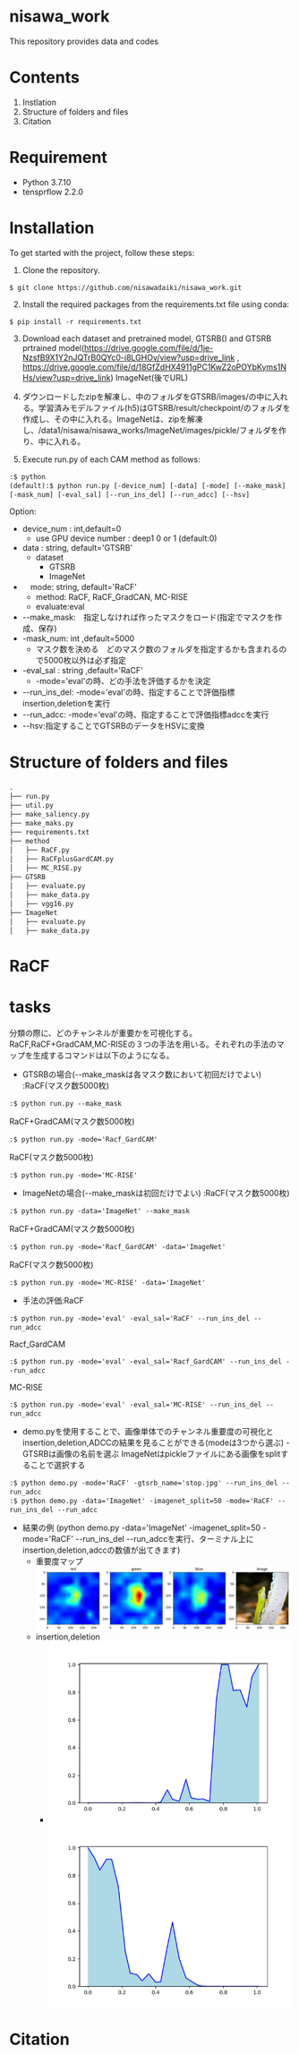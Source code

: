 # nisawa_work
This repository provides data and codes
# Contents
1. Instlation
2. Structure of folders and files
3. Citation
# Requirement
+ Python 3.7.10
+ tensprflow 2.2.0
# Installation
To get started with the project, follow these steps:
1. Clone the repository.
```
$ git clone https://github.com/nisawadaiki/nisawa_work.git
```

2.  Install the required packages from the requirements.txt file using conda:
```
$ pip install -r requirements.txt
```
3. Download each dataset and pretrained model, GTSRB() and GTSRB prtrained model(https://drive.google.com/file/d/1je-NzsfB9X1Y2nJQTrB0QYc0-i8LGHOv/view?usp=drive_link , https://drive.google.com/file/d/18GfZdHX4911gPC1KwZ2oPOYbKyms1NHs/view?usp=drive_link) ImageNet(後でURL)

5. ダウンロードしたzipを解凍し、中のフォルダをGTSRB/images/の中に入れる。学習済みモデルファイル(h5)はGTSRB/result/checkpoint/のフォルダを作成し、その中に入れる。ImageNetは、zipを解凍し、/data1/nisawa/nisawa_works/ImageNet/images/pickle/フォルダを作り、中に入れる。

6. Execute run.py of each CAM method as follows:
```
:$ python 
(default):$ python run.py [-device_num] [-data] [-mode] [--make_mask] [-mask_num] [-eval_sal] [--run_ins_del] [--run_adcc] [--hsv]
```
Option:
- device_num : int,default=0
  - use GPU device number : deep1 0 or 1 (default:0)
- data : string, default='GTSRB'
    - dataset
      - GTSRB
      - ImageNet
- 　mode: string, default='RaCF'
  - method: RaCF, RaCF_GradCAN, MC-RISE
  - evaluate:eval
- --make_mask:　指定しなければ作ったマスクをロード(指定でマスクを作成、保存)
- -mask_num: int ,default=5000
    - マスク数を決める　どのマスク数のフォルダを指定するかも含まれるので5000枚以外は必ず指定
-  -eval_sal : string ,default='RaCF'
    - -mode='eval'の時、どの手法を評価するかを決定  
- --run_ins_del: -mode='eval'の時、指定することで評価指標insertion,deletionを実行
- --run_adcc: -mode='eval'の時、指定することで評価指標adccを実行
- --hsv:指定することでGTSRBのデータをHSVに変換

# Structure of folders and files
```
.
├── run.py
├── util.py
├── make_saliency.py
├── make_maks.py
├── requirements.txt
├── method
│   ├── RaCF.py
│   ├── RaCFplusGardCAM.py
│   ├── MC_RISE.py
├── GTSRB
│   ├── evaluate.py
│   ├── make_data.py
│   ├── vgg16.py
├── ImageNet
│   ├── evaluate.py
│   ├── make_data.py

```
# RaCF
# tasks
分類の際に、どのチャンネルが重要かを可視化する。RaCF,RaCF+GradCAM,MC-RISEの３つの手法を用いる。それぞれの手法のマップを生成するコマンドは以下のようになる。
- GTSRBの場合(--make_maskは各マスク数において初回だけでよい)
:RaCF(マスク数5000枚)
```
:$ python run.py --make_mask
```
RaCF+GradCAM(マスク数5000枚)
```
:$ python run.py -mode='Racf_GardCAM'
```
RaCF(マスク数5000枚)
```
:$ python run.py -mode='MC-RISE'
```
- ImageNetの場合(--make_maskは初回だけでよい)
:RaCF(マスク数5000枚)
```
:$ python run.py -data='ImageNet' --make_mask
```
RaCF+GradCAM(マスク数5000枚)
```
:$ python run.py -mode='Racf_GardCAM' -data='ImageNet' 
```
RaCF(マスク数5000枚)
```
:$ python run.py -mode='MC-RISE' -data='ImageNet' 
```
- 手法の評価:RaCF
```
:$ python run.py -mode='eval' -eval_sal='RaCF' --run_ins_del --run_adcc
```
Racf_GardCAM
```
:$ python run.py -mode='eval' -eval_sal='Racf_GardCAM' --run_ins_del --run_adcc
```
MC-RISE
```
:$ python run.py -mode='eval' -eval_sal='MC-RISE' --run_ins_del --run_adcc
```

- demo.pyを使用することで、画像単体でのチャンネル重要度の可視化とinsertion,deletion,ADCCの結果を見ることができる(modeは3つから選ぶ)
  -GTSRBは画像の名前を選ぶ ImageNetはpickleファイルにある画像をsplitすることで選択する 
```
:$ python demo.py -mode='RaCF' -gtsrb_name='stop.jpg' --run_ins_del --run_adcc
:$ python demo.py -data='ImageNet' -imagenet_split=50 -mode='RaCF' --run_ins_del --run_adcc
```
- 結果の例 (python demo.py -data='ImageNet' -imagenet_split=50 -mode='RaCF' --run_ins_del --run_adccを実行、ターミナル上にinsertion,deletion,adccの数値が出てきます)
  - 重要度マップ
       ![Image](ImageNet/result/racf/mask_num5000/result_50.png)
  - insertion,deletion
      - ![Image](ImageNet/result/racf/mask_num5000/ins_50_5000.png) ![Image](ImageNet/result/racf/mask_num5000/del_50_5000.png)

# Citation

